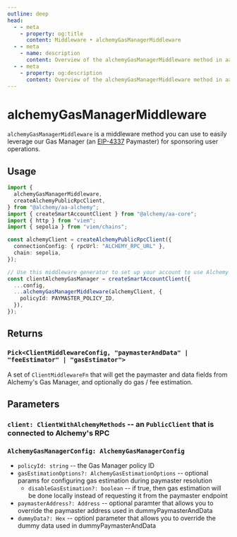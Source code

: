 ```yaml
---
outline: deep
head:
  - - meta
    - property: og:title
      content: Middleware • alchemyGasManagerMiddleware
  - - meta
    - name: description
      content: Overview of the alchemyGasManagerMiddleware method in aa-alchemy
  - - meta
    - property: og:description
      content: Overview of the alchemyGasManagerMiddleware method in aa-alchemy
---
```


# alchemyGasManagerMiddleware

`alchemyGasManagerMiddleware` is a middleware method you can use to easily leverage our Gas Manager (an [EIP-4337](https://eips.ethereum.org/EIPS/eip-4337) Paymaster) for sponsoring user operations.

## Usage

```ts [example.ts]
import {
  alchemyGasManagerMiddleware,
  createAlchemyPublicRpcClient,
} from "@alchemy/aa-alchemy";
import { createSmartAccountClient } from "@alchemy/aa-core";
import { http } from "viem";
import { sepolia } from "viem/chains";

const alchemyClient = createAlchemyPublicRpcClient({
  connectionConfig: { rpcUrl: "ALCHEMY_RPC_URL" },
  chain: sepolia,
});

// Use this middleware generator to set up your account to use Alchemy's Gas Manager Service
const clientAlchemyGasManager = createSmartAccountClient({
  ...config,
  ...alchemyGasManagerMiddleware(alchemyClient, {
    policyId: PAYMASTER_POLICY_ID,
  }),
});
```

## Returns

### `Pick<ClientMiddlewareConfig, "paymasterAndData" | "feeEstimator" | "gasEstimator">`

A set of `ClientMiddlewareFn` that will get the paymaster and data fields from Alchemy's Gas Manager, and optionally do gas / fee estimation.

## Parameters

### `client: ClientWithAlchemyMethods` -- an `PublicClient` that is connected to Alchemy's RPC

### `AlchemyGasManagerConfig: AlchemyGasManagerConfig`

- `policyId: string` -- the Gas Manager policy ID
- `gasEstimationOptions?: AlchemyGasEstimationOptions` -- optional params for configuring gas estimation during paymaster resolution
  - `disableGasEstimation?: boolean` -- if true, then gas estimation will be done locally instead of requesting it from the paymaster endpoint
- `paymasterAddress?: Address` -- optional paramter that allows you to override the paymaster address used in dummyPaymasterAndData
- `dummyData?: Hex` -- optionl parameter that allows you to override the dummy data used in dummyPaymasterAndData
